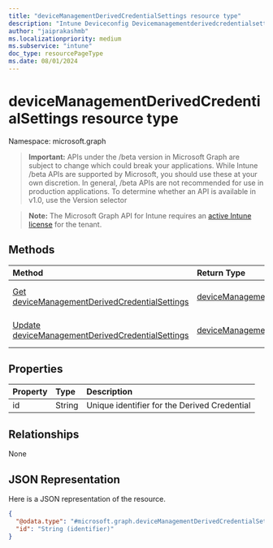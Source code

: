 ```yaml
---
title: "deviceManagementDerivedCredentialSettings resource type"
description: "Intune Deviceconfig Devicemanagementderivedcredentialsettings Source_Resources ."
author: "jaiprakashmb"
ms.localizationpriority: medium
ms.subservice: "intune"
doc_type: resourcePageType
ms.date: 08/01/2024
---
```


# deviceManagementDerivedCredentialSettings resource type

Namespace: microsoft.graph

> **Important:** APIs under the /beta version in Microsoft Graph are subject to change which could break your applications. While Intune /beta APIs are supported by Microsoft, you should use these at your own discretion. In general, /beta APIs are not recommended for use in production applications. To determine whether an API is available in v1.0, use the Version selector

> **Note:** The Microsoft Graph API for Intune requires an [active Intune license](https://go.microsoft.com/fwlink/?linkid=839381) for the tenant.



## Methods
|Method|Return Type|Description|
|:---|:---|:---|
|[Get deviceManagementDerivedCredentialSettings](../api/intune-deviceconfig-devicemanagementderivedcredentialsettings-get.md)|[deviceManagementDerivedCredentialSettings](../resources/intune-deviceconfig-devicemanagementderivedcredentialsettings.md)|Read properties and relationships of the [deviceManagementDerivedCredentialSettings](../resources/intune-deviceconfig-devicemanagementderivedcredentialsettings.md) object.|
|[Update deviceManagementDerivedCredentialSettings](../api/intune-deviceconfig-devicemanagementderivedcredentialsettings-update.md)|[deviceManagementDerivedCredentialSettings](../resources/intune-deviceconfig-devicemanagementderivedcredentialsettings.md)|Update the properties of a [deviceManagementDerivedCredentialSettings](../resources/intune-deviceconfig-devicemanagementderivedcredentialsettings.md) object.|

## Properties
|Property|Type|Description|
|:---|:---|:---|
|id|String|Unique identifier for the Derived Credential|

## Relationships
None

## JSON Representation
Here is a JSON representation of the resource.
<!-- {
  "blockType": "resource",
  "keyProperty": "id",
  "@odata.type": "microsoft.graph.deviceManagementDerivedCredentialSettings"
}
-->
``` json
{
  "@odata.type": "#microsoft.graph.deviceManagementDerivedCredentialSettings",
  "id": "String (identifier)"
}
```
